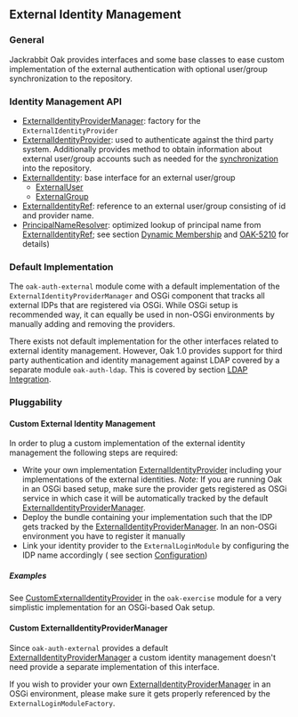 <!--
   Licensed to the Apache Software Foundation (ASF) under one or more
   contributor license agreements.  See the NOTICE file distributed with
   this work for additional information regarding copyright ownership.
   The ASF licenses this file to You under the Apache License, Version 2.0
   (the "License"); you may not use this file except in compliance with
   the License.  You may obtain a copy of the License at

       http://www.apache.org/licenses/LICENSE-2.0

   Unless required by applicable law or agreed to in writing, software
   distributed under the License is distributed on an "AS IS" BASIS,
   WITHOUT WARRANTIES OR CONDITIONS OF ANY KIND, either express or implied.
   See the License for the specific language governing permissions and
   limitations under the License.
-->

External Identity Management
--------------------------------------------------------------------------------

### General

Jackrabbit Oak provides interfaces and some base classes to ease custom implementation
of the external authentication with optional user/group synchronization to the repository.

### Identity Management API

- [ExternalIdentityProviderManager]: factory for the `ExternalIdentityProvider`
- [ExternalIdentityProvider]: used to authenticate against the third party system.
  Additionally provides method to obtain information about external user/group
  accounts such as needed for the [synchronization](usersync.html) into the repository.
- [ExternalIdentity]: base interface for an external user/group
    - [ExternalUser]
    - [ExternalGroup]
- [ExternalIdentityRef]: reference to an external user/group consisting of id and provider name.
- [PrincipalNameResolver]: optimized lookup of principal name from [ExternalIdentityRef]; see
  section [Dynamic Membership](external/dynamic.html) and [OAK-5210] for details)

### Default Implementation

The `oak-auth-external` module come with a default implementation of the
`ExternalIdentityProviderManager` and OSGi component that tracks all
external IDPs that are registered via OSGi. While OSGi setup is recommended
way, it can equally be used in non-OSGi environments by manually adding
and removing the providers.

There exists not default implementation for the other interfaces related
to external identity management. However, Oak 1.0 provides support for third
party authentication and identity management against LDAP covered by
a separate module `oak-auth-ldap`. This is covered by section [LDAP Integration](ldap.html).

### Pluggability

#### Custom External Identity Management

In order to plug a custom implementation of the external identity management
the following steps are required:

- Write your own implementation [ExternalIdentityProvider] including your implementations of the
  external identities.
  _Note:_ If you are running Oak in an OSGi based setup, make sure the provider gets registered as
  OSGi service in which case it will be automatically tracked by the
  default [ExternalIdentityProviderManager].
- Deploy the bundle containing your implementation such that the IDP gets
  tracked by the [ExternalIdentityProviderManager]. In an non-OSGi environment
  you have to register it manually
- Link your identity provider to the `ExternalLoginModule` by configuring the IDP name accordingly (
  see section [Configuration](externalloginmodule.html#configuration))

##### Examples

See [CustomExternalIdentityProvider] in the `oak-exercise` module for a
very simplistic implementation for an OSGi-based Oak setup.

#### Custom ExternalIdentityProviderManager

Since `oak-auth-external` provides a default [ExternalIdentityProviderManager]
a custom identity management doesn't need provide a separate implementation
of this interface.

If you wish to provider your own [ExternalIdentityProviderManager] in an
OSGi environment, please make sure it gets properly referenced by the
`ExternalLoginModuleFactory`.

<!-- references -->

[ExternalIdentityProviderManager]: /oak/docs/apidocs/org/apache/jackrabbit/oak/spi/security/authentication/external/ExternalIdentityProviderManager.html

[ExternalIdentityProvider]: /oak/docs/apidocs/org/apache/jackrabbit/oak/spi/security/authentication/external/ExternalIdentityProvider.html

[ExternalIdentity]: /oak/docs/apidocs/org/apache/jackrabbit/oak/spi/security/authentication/external/ExternalIdentity.html

[ExternalUser]: /oak/docs/apidocs/org/apache/jackrabbit/oak/spi/security/authentication/external/ExternalUser.html

[ExternalGroup]: /oak/docs/apidocs/org/apache/jackrabbit/oak/spi/security/authentication/external/ExternalGroup.html

[ExternalIdentityRef]: /oak/docs/apidocs/org/apache/jackrabbit/oak/spi/security/authentication/external/ExternalIdentityRef.html

[CustomExternalIdentityProvider]: https://github.com/apache/jackrabbit-oak/tree/trunk/oak-exercise/src/main/java/org/apache/jackrabbit/oak/exercise/security/authentication/external/CustomExternalIdentityProvider.java

[PrincipalNameResolver]: /oak/docs/apidocs/org/apache/jackrabbit/oak/spi/security/authentication/external/PrincipalNameResolver.html

[OAK-5210]: https://issues.apache.org/jira/browse/OAK-5210
